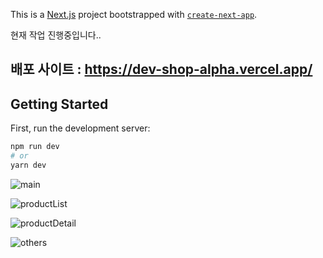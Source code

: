 This is a [Next.js](https://nextjs.org/) project bootstrapped with [`create-next-app`](https://github.com/vercel/next.js/tree/canary/packages/create-next-app).

현재 작업 진행중입니다.. <br/>

## 배포 사이트 : https://dev-shop-alpha.vercel.app/

## Getting Started

First, run the development server:

```bash
npm run dev
# or
yarn dev
```

![main](https://user-images.githubusercontent.com/54789601/219204488-e1f2bfba-7d15-412c-81f3-79232a724f90.gif)

![productList](https://user-images.githubusercontent.com/54789601/219204497-44899fad-2139-4f81-b908-62989bfbcb22.gif)

![productDetail](https://user-images.githubusercontent.com/54789601/219204503-c72036f2-8279-42a9-8bf9-de4abae12493.gif)

![others](https://user-images.githubusercontent.com/54789601/219205084-1d6f9520-5e6b-4ef8-a5a8-a5b372a467a2.gif)
